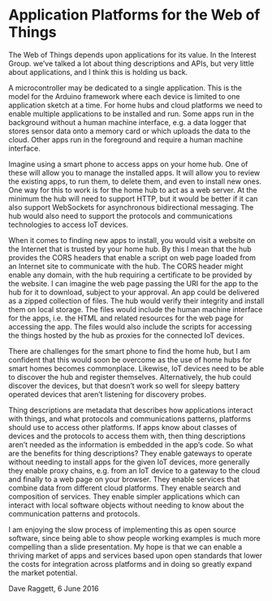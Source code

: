 # Application Platforms for the Web of Things

The Web of Things depends upon applications for its value. In the Interest Group. we’ve talked a lot about thing descriptions and APIs, but very little about applications, and I think this is holding us back.

A microcontroller may be dedicated to a single application. This is the model for the Arduino framework where each device is limited to one application sketch at a time. For home hubs and cloud platforms we need to enable multiple applications to be installed and run. Some apps run in the background without a human machine interface, e.g. a data logger that stores sensor data onto a memory card or which uploads the data to the cloud. Other apps run in the foreground and require a human machine interface.

Imagine using a smart phone to access apps on your home hub. One of these will allow you to manage the installed apps. It will allow you to review the existing apps, to run them, to delete them, and even to install new ones. One way for this to work is for the home hub to act as a web server. At the minimum the hub will need to support HTTP, but it would be better if it can also support WebSockets for asynchronous bidirectional messaging. The hub would also need to support the protocols and communications technologies to access IoT devices.

When it comes to finding new apps to install, you would visit a website on the Internet that is trusted by your home hub. By this I mean that the hub provides the CORS headers that enable a script on web page loaded from an Internet site to communicate with the hub. The CORS header might enable any domain, with the hub requiring a certificate to be provided by the website. I can imagine the web page passing the URI for the app to the hub for it to download, subject to your approval. An app could be delivered as a zipped collection of files. The hub would verify their integrity and install them on local storage. The files would include the human machine interface for the apps, i.e. the HTML and related resources for the web page for accessing the app. The files would also include the scripts for accessing the things hosted by the hub as proxies for the connected IoT devices.

There are challenges for the smart phone to find the home hub, but I am confident that this would soon be overcome as the use of home hubs for smart homes becomes commonplace. Likewise, IoT devices need to be able to discover the hub and register themselves. Alternatively, the hub could discover the devices, but that doesn’t work so well for sleepy battery operated devices that aren’t listening for discovery probes.

Thing descriptions are metadata that describes how applications interact with things, and what protocols and communications patterns, platforms should use to access other platforms. If apps know about classes of devices and the protocols to access them with, then thing descriptions aren’t needed as the information is embedded in the app’s code. So what are the benefits for thing descriptions? They enable gateways to operate without needing to install apps for the given IoT devices, more generally they enable proxy chains, e.g. from an IoT device to a gateway to the cloud and finally to a web page on your browser. They enable services that combine data from different cloud platforms. They enable search and composition of services. They enable simpler applications which can interact with local software objects without needing to know about the communication patterns and protocols.

I am enjoying the slow process of implementing this as open source software, since being able to show people working examples is much more compelling than a slide presentation. My hope is that we can enable a thriving market of apps and services based upon open standards that lower the costs for integration across platforms and in doing so greatly expand the market potential.

Dave Raggett, 6 June 2016
